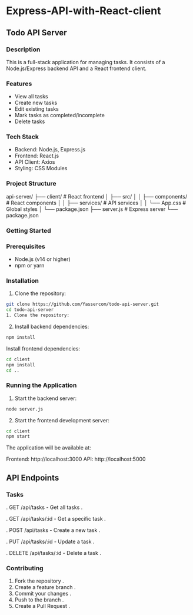 # Express-API-with-React-client
## Todo API Server

### Description
This is a full-stack application for managing tasks. It consists of a Node.js/Express backend API and a React frontend client.

### Features
- View all tasks
- Create new tasks
- Edit existing tasks
- Mark tasks as completed/incomplete
- Delete tasks

### Tech Stack
- Backend: Node.js, Express.js
- Frontend: React.js
- API Client: Axios
- Styling: CSS Modules

### Project Structure
api-server/ 
├── client/ # React frontend 
│ ├── src/ │ 
│ ├── components/ # React components 
│ │ ├── services/ # API services 
│ │ └── App.css # Global styles 
│ └── package.json 
├── server.js # Express server 
└── package.json

### Getting Started

### Prerequisites
- Node.js (v14 or higher)
- npm or yarn

### Installation

1. Clone the repository:
```bash
git clone https://github.com/Yassercom/todo-api-server.git
cd todo-api-server
1. Clone the repository:
```
2. Install backend dependencies:
 ```bash
npm install
```

Install frontend dependencies:
 ```bash
cd client
npm install
cd ..
```

### Running the Application

1. Start the backend server:
 ```bash
node server.js
```

2. Start the frontend development server:
 ```bash
cd client
npm start
```

The application will be available at:

Frontend: http://localhost:3000
API: http://localhost:5000

## API Endpoints
### Tasks
. GET /api/tasks - Get all tasks .

. GET /api/tasks/:id - Get a specific task .

. POST /api/tasks - Create a new task .

. PUT /api/tasks/:id - Update a task .

. DELETE /api/tasks/:id - Delete a task .

### Contributing
1. Fork the repository .
2. Create a feature branch .
3. Commit your changes .
4. Push to the branch .
5. Create a Pull Request .


